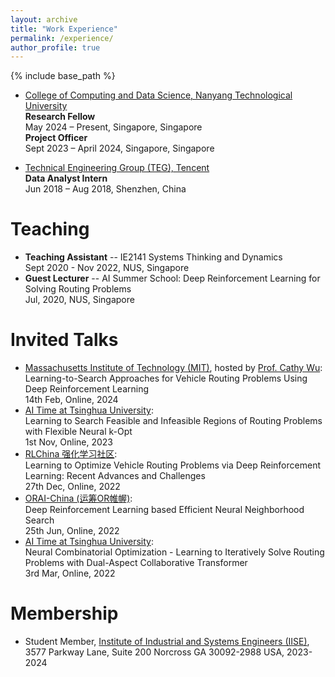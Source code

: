 ```yaml
---
layout: archive
title: "Work Experience"
permalink: /experience/
author_profile: true
---
```


{% include base_path %}

- [College of Computing and Data Science, Nanyang Technological University](https://personal.ntu.edu.sg/zhangj/)  
**Research Fellow**  
May 2024 – Present, Singapore, Singapore  
**Project Officer**  
Sept 2023 – April 2024, Singapore, Singapore

- [Technical Engineering Group (TEG), Tencent](https://www.tencent.com/en-us/index.html)    
**Data Analyst Intern**  
Jun 2018 – Aug 2018, Shenzhen, China


Teaching
======
- **Teaching Assistant**
-- IE2141 Systems Thinking and Dynamics  
Sept 2020 - Nov 2022, NUS, Singapore
- **Guest Lecturer**
-- AI Summer School: Deep Reinforcement Learning for Solving Routing Problems    
Jul, 2020, NUS, Singapore

Invited Talks
======
- [Massachusetts Institute of Technology (MIT)](https://www.mit.edu/), hosted by [Prof. Cathy Wu](http://www.wucathy.com/blog/):  
Learning-to-Search Approaches for Vehicle Routing Problems Using Deep Reinforcement Learning  
14th Feb, Online, 2024
- [AI Time at Tsinghua University](http://www.aitime.cn/):  
Learning to Search Feasible and Infeasible Regions of Routing Problems with Flexible Neural k-Opt  
1st Nov, Online, 2023
- [RLChina 强化学习社区](http://rlchina.org/topic/619):   
Learning to Optimize Vehicle Routing Problems via Deep Reinforcement Learning: Recent Advances and Challenges    
27th Dec, Online, 2022
- [ORAI-China (运筹OR帷幄)](https://www.zhihu.com/pin/1523752995342286848):   
Deep Reinforcement Learning based Efficient Neural Neighborhood Search    
25th Jun, Online, 2022
- [AI Time at Tsinghua University](http://www.aitime.cn/):  
Neural Combinatorial Optimization - Learning to Iteratively Solve Routing Problems with Dual-Aspect Collaborative Transformer  
3rd Mar, Online, 2022

Membership
======
- Student Member, [Institute of Industrial and Systems Engineers (IISE)](https://www.iise.org/Home/), 3577 Parkway Lane, Suite 200 Norcross GA 30092-2988 USA, 2023-2024